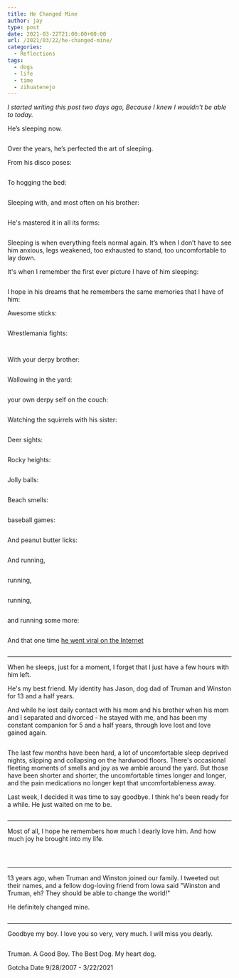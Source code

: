 ```yaml
---
title: He Changed Mine
author: jay
type: post
date: 2021-03-22T21:00:00+00:00
url: /2021/03/22/he-changed-mine/
categories:
  - Reflections
tags:
  - dogs
  - life
  - time
  - zihuatenejo
---
```


*I started writing this post two days ago, Because I knew I wouldn't be able to today.*

He’s sleeping now.

<a href="https://photos.rambleon.org/PhotoShare/n-sRqtzP/i-x2pmTDk/A"><img src="https://photos.smugmug.com/photos/i-x2pmTDk/0/2f131d3f/L/i-x2pmTDk-L.jpg" alt=""></a>

Over the years, he’s perfected the art of sleeping.

From his disco poses:

<a href="https://photos.rambleon.org/PhotoShare/n-sRqtzP/i-bSnx2g9/A"><img src="https://photos.smugmug.com/photos/i-bSnx2g9/0/b1f16895/L/i-bSnx2g9-L.jpg" alt=""></a>

To hogging the bed:

<a href="https://photos.rambleon.org/All/Animals/i-FLJPQCt/A"><img src="https://photos.smugmug.com/All/Animals/i-FLJPQCt/1/8cf8456c/L/DSC_5650-L.jpg" alt=""></a>

Sleeping with, and most often on his brother:

<a href="https://photos.rambleon.org/PhotoShare/n-sRqtzP/i-hJLMKZZ/A"><img src="https://photos.smugmug.com/photos/i-hJLMKZZ/0/e8c9ec1f/L/i-hJLMKZZ-L.jpg" alt=""></a>

He's mastered it in all its forms:

<a href="https://photos.rambleon.org/PhotoShare/n-sRqtzP/i-33BGFsW/A"><img src="https://photos.smugmug.com/photos/i-33BGFsW/0/afcc744d/L/i-33BGFsW-L.jpg" alt=""></a>

Sleeping is when everything feels normal again. It’s when I don’t have to see him anxious, legs weakened, too exhausted to stand, too uncomfortable to lay down.

It's when I remember the first ever picture I have of him sleeping:

<a href="https://photos.rambleon.org/PhotoShare/n-sRqtzP/i-TxgnDNB/A"><img src="https://photos.smugmug.com/photos/i-TxgnDNB/0/ef7c812f/L/i-TxgnDNB-L.jpg" alt=""></a>

I hope in his dreams that he remembers the same memories that I have of him:

Awesome sticks:

<a href="https://photos.rambleon.org/PhotoShare/n-sRqtzP/i-4M7qRvm/A"><img src="https://photos.smugmug.com/photos/i-4M7qRvm/0/2c19df2b/L/i-4M7qRvm-L.jpg" alt=""></a>

Wrestlemania fights:

<a href="https://photos.rambleon.org/PhotoShare/n-sRqtzP/i-NHS9pz9/A"><img src="https://photos.smugmug.com/photos/i-NHS9pz9/0/e4ad2956/L/i-NHS9pz9-L.jpg" alt=""></a>

<a href="https://photos.rambleon.org/PhotoShare/n-sRqtzP/i-j6xgQ6W/A"><img src="https://photos.smugmug.com/photos/i-j6xgQ6W/0/c06e20ef/L/i-j6xgQ6W-L.jpg" alt=""></a>

With your derpy brother:

<a href="https://photos.rambleon.org/PhotoShare/n-sRqtzP/i-xWK2nPg/A"><img src="https://photos.smugmug.com/photos/i-xWK2nPg/0/8634c12e/L/i-xWK2nPg-L.jpg" alt=""></a>

Wallowing in the yard:

<a href="https://photos.rambleon.org/PhotoShare/n-sRqtzP/i-R2QJT4T/A"><img src="https://photos.smugmug.com/photos/i-R2QJT4T/0/a93b0fe1/L/i-R2QJT4T-L.jpg" alt=""></a>

your own derpy self on the couch:

<a href="https://photos.rambleon.org/PhotoShare/n-sRqtzP/i-TCQRFVh/A"><img src="https://photos.smugmug.com/photos/i-TCQRFVh/0/21fb61b7/L/i-TCQRFVh-L.jpg" alt=""></a>

Watching the squirrels with his sister:

<a href="https://photos.rambleon.org/PhotoShare/n-sRqtzP/i-nRt6JTJ/A"><img src="https://photos.smugmug.com/photos/i-nRt6JTJ/0/7ccb287f/L/i-nRt6JTJ-L.jpg" alt=""></a>

Deer sights:

<a href="https://photos.rambleon.org/All/Mountain-Trip-2012/i-M5GRfBs/A"><img src="https://photos.smugmug.com/All/Mountain-Trip-2012/i-M5GRfBs/0/693c306e/L/DSC_7046-L.jpg" alt=""></a>

Rocky heights:

<a href="https://photos.rambleon.org/PhotoShare/n-sRqtzP/i-sKXqdxk/A"><img src="https://photos.smugmug.com/photos/i-sKXqdxk/0/966a10b8/L/i-sKXqdxk-L.jpg" alt=""></a>

Jolly balls:

<a href="https://photos.rambleon.org/PhotoShare/n-sRqtzP/i-4TH9bDR/A"><img src="https://photos.smugmug.com/photos/i-4TH9bDR/0/58518d62/L/i-4TH9bDR-L.jpg" alt=""></a>

Beach smells:

<a href="https://photos.rambleon.org/PhotoShare/n-sRqtzP/i-SHDdsMv/A"><img src="https://photos.smugmug.com/photos/i-SHDdsMv/0/f5ee2a94/L/i-SHDdsMv-L.jpg" alt=""></a>

baseball games:

<a href="https://photos.rambleon.org/PhotoShare/n-sRqtzP/i-Z7cnTvX/A"><img src="https://photos.smugmug.com/photos/i-Z7cnTvX/0/d9c40dc1/L/i-Z7cnTvX-L.jpg" alt=""></a>

And peanut butter licks:

<a href="https://photos.rambleon.org/PhotoShare/n-sRqtzP/i-WVdgWF4/A"><img src="https://photos.smugmug.com/photos/i-WVdgWF4/0/3f0454ce/L/i-WVdgWF4-L.jpg" alt=""></a>

And running,

<a href="https://photos.rambleon.org/PhotoShare/n-sRqtzP/i-PHZFjnM/A"><img src="https://photos.smugmug.com/photos/i-PHZFjnM/0/78cc9e3d/L/i-PHZFjnM-L.jpg" alt=""></a>

running,

<a href="https://photos.rambleon.org/PhotoShare/n-sRqtzP/i-73L5nz7/A"><img src="https://photos.smugmug.com/photos/i-73L5nz7/0/4c949b67/L/i-73L5nz7-L.jpg" alt=""></a>

running,

<a href="https://photos.rambleon.org/PhotoShare/n-sRqtzP/i-7vKWv5k/A"><img src="https://photos.smugmug.com/photos/i-7vKWv5k/0/07516e65/L/i-7vKWv5k-L.jpg" alt=""></a>

and running some more:

<a href="https://photos.rambleon.org/PhotoShare/n-sRqtzP/i-Xd6d5mN/A"><img src="https://photos.smugmug.com/photos/i-Xd6d5mN/0/5560c1db/L/i-Xd6d5mN-L.jpg" alt=""></a>

And that one time [he went viral on the Internet](https://twitter.com/jasonadamyoung/status/1137429208035155968?s=20)

<a href="https://photos.rambleon.org/PhotoShare/n-sRqtzP/i-kFDKjQQ/A"><img src="https://photos.smugmug.com/photos/i-kFDKjQQ/0/6d3fb99e/L/i-kFDKjQQ-L.jpg" alt=""></a>

---

When he sleeps, just for a moment, I forget that I just have a few hours with him left.

He's my best friend. My identity has Jason, dog dad of Truman and Winston for 13 and a half years.

And while he lost daily contact with his mom and his brother when his mom and I separated and divorced - he stayed with me, and has been my constant companion for 5 and a half years, through love lost and love gained again.

<a href="https://photos.rambleon.org/PhotoShare/n-sRqtzP/i-D3DJstS/A"><img src="https://photos.smugmug.com/photos/i-D3DJstS/0/57d3c274/L/i-D3DJstS-L.jpg" alt=""></a>

The last few months have been hard, a lot of uncomfortable sleep deprived nights, slipping and collapsing on the hardwood floors. There's occasional fleeting moments of smells and joy as we amble around the yard. But those have been shorter and shorter, the uncomfortable times longer and longer, and the pain medications no longer kept that uncomfortableness away.

Last week, I decided it was time to say goodbye. I think he's been ready for a while. He just waited on me to be.

<a href="https://photos.rambleon.org/PhotoShare/n-sRqtzP/i-wRLKvPs/A"><img src="https://photos.smugmug.com/photos/i-wRLKvPs/0/9f194a78/XL/i-wRLKvPs-XL.jpg" alt=""></a>

---

Most of all, I hope he remembers how much I dearly love him. And how much joy he brought into my life.

<a href="https://photos.rambleon.org/PhotoShare/n-sRqtzP/i-Bvp4P4G/A"><img src="https://photos.smugmug.com/photos/i-Bvp4P4G/0/3e113866/L/i-Bvp4P4G-L.jpg" alt=""></a>

<a href="https://photos.rambleon.org/PhotoShare/n-sRqtzP/i-BqVKjQs/A"><img src="https://photos.smugmug.com/photos/i-BqVKjQs/0/89215300/L/i-BqVKjQs-L.jpg" alt=""></a>

<a href="https://photos.rambleon.org/PhotoShare/n-sRqtzP/i-qch7V8x/A"><img src="https://photos.smugmug.com/photos/i-qch7V8x/0/cc69a7e9/L/i-qch7V8x-L.jpg" alt=""></a>

---

13 years ago, when Truman and Winston joined our family. I tweeted out their names, and a fellow dog-loving friend from Iowa said "Winston and Truman, eh? They should be able to change the world!"

He definitely changed mine.

<a href="https://photos.rambleon.org/PhotoShare/n-sRqtzP/i-hZKjGfs/A"><img src="https://photos.smugmug.com/photos/i-hZKjGfs/0/c858ee4b/L/i-hZKjGfs-L.jpg" alt=""></a>

---

Goodbye my boy. I love you so very, very much. I will miss you dearly.

<a href="https://photos.rambleon.org/PhotoShare/n-sRqtzP/i-7hvtkqc/A"><img src="https://photos.smugmug.com/photos/i-7hvtkqc/0/92fb121d/XL/i-7hvtkqc-XL.jpg" alt=""></a>

Truman. A Good Boy. The Best Dog. My heart dog.

Gotcha Date 9/28/2007 - 3/22/2021

